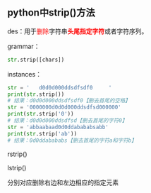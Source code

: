 ## python中strip()方法

des：用于<font color=red>删除</font>字符串<font color=red>**头尾指定字符**</font>或者字符序列。<font color=red></font>

grammar：

```python
str.strip([chars])
```

instances：

```python
str = '   d0d0d000ddsdfsdf0     '
print(str.strip())
# 结果：d0d0d000ddsdfsdf0【删去首尾的空格】
str = '0000000d0d0d000ddsdfsd000000'
print(str.strip('0'))
# 结果：d0d0d000ddsdfsd【删去首尾的字符0】
str = 'abbaabaad0d0ddabababsabb'
print(str.strip('ab'))
# 结果：0d0ddabababs【删去首尾的字符a和字符b】
```

rstrip()

lstrip()

分别对应删除右边和左边相应的指定元素